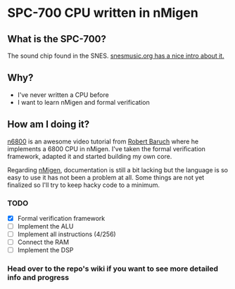 # SPC-700 CPU written in nMigen
## What is the SPC-700?
The sound chip found in the SNES. [snesmusic.org has a nice intro about it.](http://snesmusic.org/files/spc700.html)

## Why?
* I've never written a CPU before
* I want to learn nMigen and formal verification

## How am I doing it?
[n6800](https://github.com/RobertBaruch/n6800) is an awesome video tutorial from [Robert Baruch](https://github.com/RobertBaruch/) where he implements a 6800 CPU in nMigen. I've taken the formal verification framework, adapted it and started building my own core.

Regarding [nMigen](https://github.com/nmigen/nmigen), documentation is still a bit lacking but the language is so easy to use it has not been a problem at all. Some things are not yet finalized so I'll try to keep hacky code to a minimum.

### TODO

- [x] Formal verification framework
- [ ] Implement the ALU
- [ ] Implement all instructions (4/256)
- [ ] Connect the RAM
- [ ] Implement the DSP

### Head over to the repo's wiki if you want to see more detailed info and progress